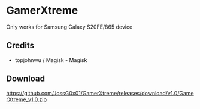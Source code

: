 # GamerXtreme
Only works for Samsung Galaxy S20FE/865 device 

## Credits
- topjohnwu / Magisk - Magisk

## Download 
https://github.com/JossG0x01/GamerXtreme/releases/download/v1.0/GamerXtreme_v1.0.zip
